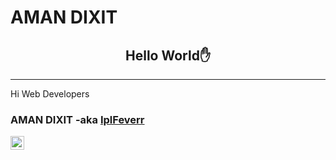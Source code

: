 <!--
**AMAN123956/AMAN123956** is a ✨ _special_ ✨ repository because its `README.md` (this file) appears on your GitHub profile.
Here are some ideas to get you started:

- 🔭 I’m currently working on ...
- 🌱 I’m currently learning ...
- 👯 I’m looking to collaborate on ...
- 🤔 I’m looking for help with ...
- 💬 Ask me about ...
- 📫 How to reach me: ...
- 😄 Pronouns: ...
- ⚡ Fun fact: ...
-->
<h1>AMAN DIXIT</h1>


<h2 style="text-align:center">Hello World✋</h2>
<hr>
<div class="social-icons">
  Hi Web Developers
</div> 

### AMAN DIXIT -aka [IplFeverr][website]

[<img align="left" alt="iplFeverr.com" width="22px" src="https://simpleicons.org/icons/instagram.svg"/>][website]






<br />
<br />

[website]: https://www.linkedin.com/in/aman-dixit-b371b9190/
